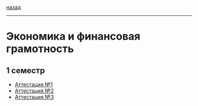 [назад](../../README.md)
***
# Экономика и финансовая грамотность
## 1 семестр
+ [Аттестация №1](economy-att-1-fact.md)
+ [Аттестация №2](economy-att-2-fact.md)
+ [Аттестация №3](economy-att-3-fact.md)
